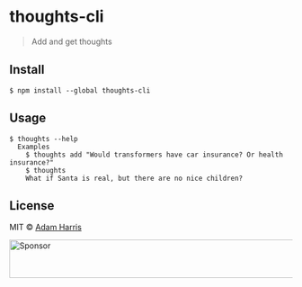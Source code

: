 # thoughts-cli

> Add and get thoughts

## Install

```
$ npm install --global thoughts-cli
```

## Usage

```
$ thoughts --help
  Examples
    $ thoughts add "Would transformers have car insurance? Or health insurance?"
    $ thoughts
    What if Santa is real, but there are no nice children?
```

## License

MIT © [Adam Harris](https://github.com/agarrharr)

<a href="https://app.codesponsor.io/link/3owRGftAkghuGdjHaa955zEJ/agarrharr/thoughts-cli" rel="nofollow"><img src="https://app.codesponsor.io/embed/3owRGftAkghuGdjHaa955zEJ/agarrharr/thoughts-cli.svg" style="width: 888px; height: 68px;" alt="Sponsor" /></a>
